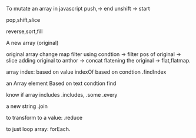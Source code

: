 
To mutate an array in javascript
push,-> end
unshift -> start

pop,shift,slice

reverse,sort,fill

A new array (original)

original array change
map
filter using condtion -> filter
pos of original -> slice
adding original to anthor -> concat
flatening the original -> flat,flatmap.


array index:
based on value
indexOf
based on condtion
.findIndex

an Array element
Based on text condtion 
find

know if array includes
.includes,
.some
.every

a new string
.join

to transform to a value:
.reduce

to just loop array:
forEach.


